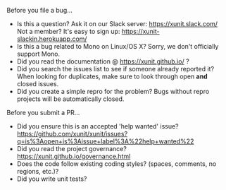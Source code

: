 Before you file a bug...

* Is this a question? Ask it on our Slack server: https://xunit.slack.com/
  Not a member? It's easy to sign up: https://xunit-slackin.herokuapp.com/
* Is this a bug related to Mono on Linux/OS X? Sorry, we don't officially support Mono.
* Did you read the documentation @ https://xunit.github.io/ ?
* Did you search the issues list to see if someone already reported it?
  When looking for duplicates, make sure to look through open **and** closed issues.
* Did you create a simple repro for the problem?
  Bugs without repro projects will be automatically closed.

Before you submit a PR...

* Did you ensure this is an accepted 'help wanted' issue?
  https://github.com/xunit/xunit/issues?q=is%3Aopen+is%3Aissue+label%3A%22help+wanted%22
* Did you read the project governance?
  https://xunit.github.io/governance.html
* Does the code follow existing coding styles? (spaces, comments, no regions, etc.)?
* Did you write unit tests?
